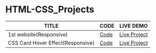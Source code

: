 # HTML-CSS_Projects

| TITLE  |     CODE          | LIVE DEMO |
| ------------- | -----------| ------    |
| 1st website(Responsive) |[Code](1st_website_(responsive)) | [Live Project](https://responsive-website-001.netlify.app/)  |
| CSS Card Hover Effect(Responsive) |[Code](CSS_Card-Hover_Effec) | [Live Project](https://css-cards-hover-effect.netlify.app/)  |
